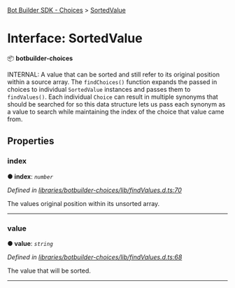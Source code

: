 [Bot Builder SDK - Choices](../README.md) > [SortedValue](../interfaces/botbuilder_choices.sortedvalue.md)



# Interface: SortedValue


:package: **botbuilder-choices**

INTERNAL: A value that can be sorted and still refer to its original position within a source array. The `findChoices()` function expands the passed in choices to individual `SortedValue` instances and passes them to `findValues()`. Each individual `Choice` can result in multiple synonyms that should be searched for so this data structure lets us pass each synonym as a value to search while maintaining the index of the choice that value came from.


## Properties
<a id="index"></a>

###  index

**●  index**:  *`number`* 

*Defined in [libraries/botbuilder-choices/lib/findValues.d.ts:70](https://github.com/Microsoft/botbuilder-js/blob/fbf16f5/libraries/botbuilder-choices/lib/findValues.d.ts#L70)*



The values original position within its unsorted array.




___

<a id="value"></a>

###  value

**●  value**:  *`string`* 

*Defined in [libraries/botbuilder-choices/lib/findValues.d.ts:68](https://github.com/Microsoft/botbuilder-js/blob/fbf16f5/libraries/botbuilder-choices/lib/findValues.d.ts#L68)*



The value that will be sorted.




___


